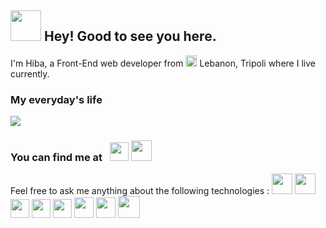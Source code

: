 

## <img src="https://i.pinimg.com/originals/d5/29/ed/d529edb7eb0e9faa294d8f621ff53918.gif" width="49"/> Hey! Good to see you here. 
I'm Hiba, a Front-End web developer from <img src="https://cdn.countryflags.com/thumbs/lebanon/flag-round-250.png" width="18" height="18"> Lebanon, Tripoli where I live currently.

### My everyday's life 
<img src="https://i.pinimg.com/originals/c5/07/5d/c5075d791fee5d4aba5c561280f0ceaa.gif">

### You can find me at &nbsp; <a href="https://www.linkedin.com/in/hiba-abdel-karim/" title="linkedin"><img src="https://cdn.iconscout.com/icon/free/png-256/linkedin-42-151143.png" width="30" height="30"></a> <a href="https://codepen.io/harkibit" title="codepen"><img src="https://cdn0.iconfinder.com/data/icons/social-media-2091/100/social-32-512.png" width="33" height="33"></a>

Feel free to ask me anything about the following technologies : 
<img src="https://icons-for-free.com/iconfiles/png/512/design+development+facebook+framework+mobile+react+icon-1320165723839064798.png" width="33" height="33"> <img src="https://encrypted-tbn0.gstatic.com/images?q=tbn:ANd9GcTqD-ZGWfWXgv9DZkRABfbuyAivx6NbZ1CmX6QZoYYxmC9x7phq1PlZoG1dUhsY83mb_6M&usqp=CAU" width="33" height="33"> <img src="https://toppng.com//public/uploads/preview/html-css-js-icons-11563328364gmstz4ubs9.png" width="30" height="30"> <img src="https://images.vexels.com/media/users/3/166383/isolated/preview/6024bc5746d7436c727825dc4fc23c22-html-programming-language-icon-by-vexels.png" width="30" height="30">  <img src="https://cdn3.iconfinder.com/data/icons/logos-and-brands-adobe/512/288_Sass-512.png" width="30" height="30">  <img src="https://img.icons8.com/color/452/bootstrap.png" width="31" height="33"> <img src="https://material-ui.com/static/logo.png" width="31" height="33"> <img src="https://encrypted-tbn0.gstatic.com/images?q=tbn:ANd9GcSlUb7JYcNA1PiWy6wzN-X9mJcEEXL2B29tWrrXd7Mv9WMMbj7MLDPWgitsQS3rE_VF6nc&usqp=CAU" width="35" height="35">
